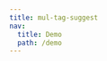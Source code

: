```yaml
---
title: mul-tag-suggest
nav:
  title: Demo
  path: /demo
---
```


<code src="../examples/mul-tag-suggest.tsx">
